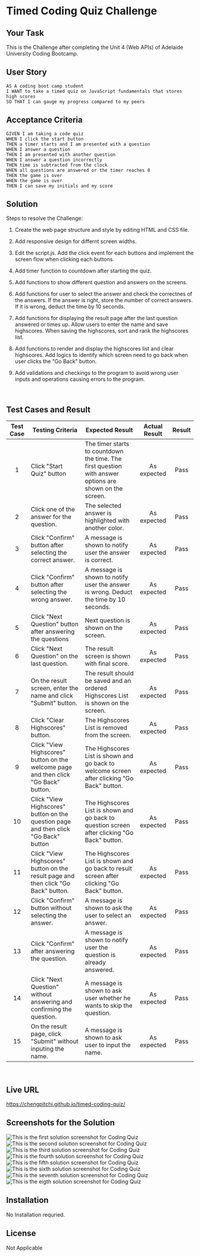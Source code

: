 # Timed Coding Quiz Challenge

## Your Task

This is the Challenge after completing the Unit 4 (Web APIs) of Adelaide University Coding Bootcamp.
<br>

## User Story

```
AS A coding boot camp student
I WANT to take a timed quiz on JavaScript fundamentals that stores high scores
SO THAT I can gauge my progress compared to my peers
```

## Acceptance Criteria

```
GIVEN I am taking a code quiz
WHEN I click the start button
THEN a timer starts and I am presented with a question
WHEN I answer a question
THEN I am presented with another question
WHEN I answer a question incorrectly
THEN time is subtracted from the clock
WHEN all questions are answered or the timer reaches 0
THEN the game is over
WHEN the game is over
THEN I can save my initials and my score
```


## Solution

Steps to resolve the Challenge:

1. Create the web page structure and style by editing HTML and CSS file. 

2. Add responsive design for differnt screen widths.  

3. Edit the script.js.  Add the click event for each buttons and implement the screen flow when clicking each buttons. 

4. Add timer function to countdown after starting the quiz. 

5. Add functions to show different question and answers on the screens.  

6. Add functions for user to select the answer and check the correctnes of the answers.  If the answer is right, store the number of correct answers.  If it is wrong, deduct the time by 10 seconds. 

7. Add functions for displaying the result page after the last question answered or times up.  Allow users to enter the name and save highscores.  When saving the highscores, sort and rank the highscores list. 

8. Add functions to render and display the highscores list and clear highscores.  Add logics to identify which screen need to go back when user clicks the "Go Back" button. 

9. Add validations and checkings to the program to avoid wrong user inputs and operations causing errors to the program. 

<br>

## Test Cases and Result

| Test Case | Testing Criteria                                                                    | Expected Result                                                                                         | Actual Result | Result |
|:---------:|-------------------------------------------------------------------------------------|---------------------------------------------------------------------------------------------------------|:-------------:|:------:|
|     1     | Click "Start Quiz" button                                                           | The timer starts to countdown the time. The first question with answer options are shown on the screen. |  As expected  |  Pass  |
|     2     | Click one of the answer for the question.                                           | The selected answer is highlighted with another color.                                                  |  As expected  |  Pass  |
|     3     | Click "Confirm" button after selecting the correct answer.                          | A message is shown to notify user the answer is correct.                                                |  As expected  |  Pass  |
|     4     | Click "Confirm" button after selecting the wrong answer.                            | A message is shown to notify user the answer is wrong.  Deduct the time by 10 seconds.                  |  As expected  |  Pass  |
|     5     | Click "Next Question" button after answering the questions                          | Next question is shown on the screen.                                                                   |  As expected  |  Pass  |
|     6     | Click "Next Question" on the last question.                                         | The result screen is shown with final score.                                                            |  As expected  |  Pass  |
|     7     | On the result screen, enter the name and click "Submit" button.                     | The result should be saved and an ordered Highscores List is shown on the screen.                       |  As expected  |  Pass  |
|     8     | Click "Clear Highscores" button.                                                    | The Highscores List is removed from the screen.                                                         |  As expected  |  Pass  |
|     9     | Click "View Highscores" button on the welcome page and then click "Go Back" button. | The Highscores List is shown and go back to welcome screen after clicking "Go Back" button.             |  As expected  |  Pass  |
|     10    | Click "View Highscores" button on the question page and then click "Go Back" button | The Highscores List is shown and go back to question screen after clicking "Go Back" button.            |  As expected  |  Pass  |
|     11    | Click "View Highscores" button on the result page and then click "Go Back" button.  | The Highscores List is shown and go back to result screen after clicking "Go Back" button.              |  As expected  |  Pass  |
|     12    | Click "Confirm" button without selecting the answer.                                | A message is shown to ask the user to select an answer.                                                 |  As expected  |  Pass  |
|     13    | Click "Confirm" after answering the question.                                       | A message is shown to notify user the question is already answered.                                     |  As expected  |  Pass  |
|     14    | Click "Next Question" without answering and confirming the question.                | A message is shown to ask user whether he wants to skip the question.                                   |  As expected  |  Pass  |
|     15    | On the result page, click "Submit" without inputing the name.                       | A message is shown to ask user to input the name.                                                       |  As expected  |  Pass  |

<br>

## Live URL 

https://chengpitchi.github.io/timed-coding-quiz/
<br>

## Screenshots for the Solution

![This is the first solution screenshot for Coding Quiz](./Assets/images/quiz-screen1.png)
<br>
![This is the second solution screenshot for Coding Quiz](./Assets/images/quiz-screen2.png)
<br>
![This is the third solution screenshot for Coding Quiz](./Assets/images/quiz-screen3.png)
<br>
![This is the fourth solution screenshot for Coding Quiz](./Assets/images/quiz-screen4.png)
<br>
![This is the fifth solution screenshot for Coding Quiz](./Assets/images/quiz-screen5.png)
<br>
![This is the sixth solution screenshot for Coding Quiz](./Assets/images/quiz-screen6.png)
<br>
![This is the seventh solution screenshot for Coding Quiz](./Assets/images/quiz-screen7.png)
<br>
![This is the eigth solution screenshot for Coding Quiz](./Assets/images/quiz-screen8.png)
<br>

## Installation

No Installation requried.

## License 

Not Applicable
